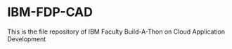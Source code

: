 # IBM-FDP-CAD
This is the file repository of  IBM Faculty Build-A-Thon on Cloud Application Development
